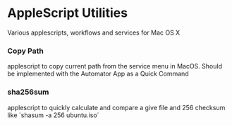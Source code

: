 # AppleScript Utilities
Various applescripts, workflows and services for Mac OS X

### Copy Path
applescript to copy current path from the service menu in MacOS. Should be implemented with the Automator App as a Quick Command 

### sha256sum
applescript to quickly calculate and compare a give file and 256 checksum like ´shasum -a 256 ubuntu.iso´
